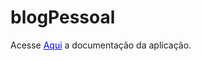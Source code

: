 # blogPessoal

Acesse <a style="color: blue;" href="https://andrehw27.github.io/doc-blogPessoal/" target="_blank" rel="noopener noreferrer">Aqui</a> a documentação da aplicação.

